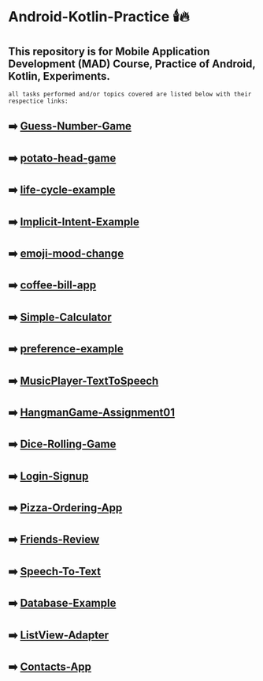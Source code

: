 # Android-Kotlin-Practice :candle::fire:
## This repository is for Mobile Application Development (MAD) Course, Practice of Android, Kotlin, Experiments.
`all tasks performed and/or topics covered are listed below with their respectice links:`
## :arrow_right: [Guess-Number-Game](https://github.com/abdulwaheedchachar/GuessNumberGame-Android-Kotlin)
## :arrow_right: [potato-head-game](https://github.com/abdulwaheedchachar/potato-head-game-android-kotlin)
## :arrow_right: [life-cycle-example](https://github.com/abdulwaheedchachar/life-cycle-example-android-kotlin)
## :arrow_right: [Implicit-Intent-Example](https://github.com/abdulwaheedchachar/Implicit-Intent-Example-Android-Kotlin)
## :arrow_right: [emoji-mood-change](https://github.com/abdulwaheedchachar/emoji-mood-android-kotlin)
## :arrow_right: [coffee-bill-app](https://github.com/abdulwaheedchachar/coffee-bill-android-kotlin)
## :arrow_right: [Simple-Calculator](https://github.com/abdulwaheedchachar/Simple-Calculator-Android-Kotlin)
## :arrow_right: [preference-example](https://github.com/abdulwaheedchachar/preference-example-android-kotlin)
## :arrow_right: [MusicPlayer-TextToSpeech](https://github.com/abdulwaheedchachar/MAD-Android-Kotlin/tree/main/musicPlayer-SpeechToText)
## :arrow_right: [HangmanGame-Assignment01](https://github.com/abdulwaheedchachar/MAD-Android-Kotlin/tree/main/HangmanGameAssignment01)
## :arrow_right: [Dice-Rolling-Game](https://github.com/abdulwaheedchachar/MAD-Android-Kotlin/tree/main/DiceGame)
## :arrow_right: [Login-Signup](https://github.com/abdulwaheedchachar/MAD-Android-Kotlin/tree/main/LoginSignup)
## :arrow_right: [Pizza-Ordering-App](https://github.com/abdulwaheedchachar/MAD-Android-Kotlin/tree/main/Mid1LabExam)
## :arrow_right: [Friends-Review](https://github.com/abdulwaheedchachar/MAD-Android-Kotlin/tree/main/FriendsReview)
## :arrow_right: [Speech-To-Text](https://github.com/abdulwaheedchachar/MAD-Android-Kotlin/tree/main/SpeechToText)
## :arrow_right: [Database-Example](https://github.com/abdulwaheedchachar/MAD-Android-Kotlin/tree/main/DatabaseExample)
## :arrow_right: [ListView-Adapter](https://github.com/abdulwaheedchachar/MAD-Android-Kotlin/tree/main/ListViewAdapter)
## :arrow_right: [Contacts-App](https://github.com/abdulwaheedchachar/MAD-Android-Kotlin/tree/main/ContactsApp)
